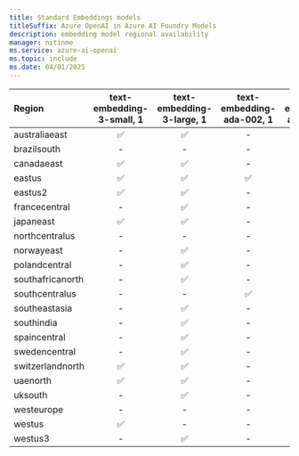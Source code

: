 ```yaml
---
title: Standard Embeddings models
titleSuffix: Azure OpenAI in Azure AI Foundry Models
description: embedding model regional availability
manager: nitinme
ms.service: azure-ai-openai
ms.topic: include
ms.date: 04/01/2025
---
```


| **Region**   | **text-embedding-3-small**, **1**   | **text-embedding-3-large**, **1**   | **text-embedding-ada-002**, **1**   | **text-embedding-ada-002**, **2**   |
|:-----------------|:---------------------------------:|:---------------------------------:|:---------------------------------:|:---------------------------------:|
| australiaeast    | ✅                              | ✅                              | -                             | ✅                              |
| brazilsouth      | -                             | -                             | -                             | ✅                              |
| canadaeast       | ✅                              | ✅                              | -                             | ✅                              |
| eastus           | ✅                              | ✅                              | ✅                              | ✅                              |
| eastus2          | ✅                              | ✅                              | -                             | ✅                              |
| francecentral    | -                             | ✅                              | -                             | ✅                              |
| japaneast        | ✅                              | ✅                              | -                             | ✅                              |
| northcentralus   | -                             | -                             | -                             | ✅                              |
| norwayeast       | -                             | ✅                              | -                             | ✅                              |
| polandcentral    | -                             | ✅                              | -                             | -                             |
| southafricanorth | -                             | ✅                              | -                             | ✅                              |
| southcentralus   | -                             | -                             | ✅                              | ✅                              |
| southeastasia    | -                             | ✅                              | -                             | -                             |
| southindia       | -                             | ✅                              | -                             | ✅                              |
| spaincentral     | -                             | ✅                              | -                             | -                             |
| swedencentral    | -                             | ✅                              | -                             | ✅                              |
| switzerlandnorth | ✅                              | ✅                              | -                             | ✅                              |
| uaenorth         | ✅                              | ✅                              | -                             | ✅                              |
| uksouth          | -                             | ✅                              | -                             | ✅                              |
| westeurope       | -                             | -                             | -                             | ✅                              |
| westus           | ✅                              | -                             | -                             | ✅                              |
| westus3          | -                             | ✅                              | -                             | ✅                              |